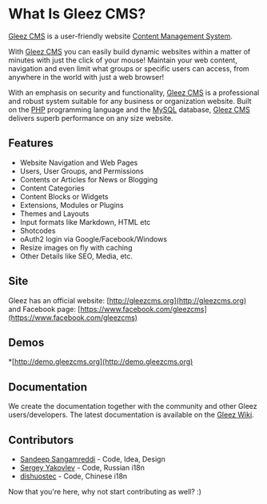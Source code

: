 # What Is Gleez CMS?

[Gleez CMS](http://gleezcms.org) is a user-friendly website [Content Management System](http://en.wikipedia.org/wiki/CMS).

With [Gleez CMS](http://gleezcms.org) you can easily build dynamic websites within a matter of minutes with just the click of your mouse! Maintain your web content, navigation and even limit what groups or specific users can access, from anywhere in the world with just a web browser!

With an emphasis on security and functionality, [Gleez CMS](http://gleezcms.org) is a professional and robust system suitable for any business or organization website. Built on the [PHP](http://php.net) programming language and the [MySQL](http://www.mysql.com) database, [Gleez CMS](http://gleezcms.org) delivers superb performance on any size website.

## Features

* Website Navigation and Web Pages
* Users, User Groups, and Permissions
* Contents or Articles for News or Blogging
* Content Categories
* Content Blocks or Widgets
* Extensions, Modules or Plugins
* Themes and Layouts
* Input formats like Markdown, HTML etc
* Shotcodes
* oAuth2 login via Google/Facebook/Windows
* Resize images on fly with caching
* Other Details like SEO, Media, etc.

## Site

Gleez has an official website: [http://gleezcms.org](http://gleezcms.org) and Facebook page: [https://www.facebook.com/gleezcms](https://www.facebook.com/gleezcms)

## Demos

*[http://demo.gleezcms.org](http://demo.gleezcms.org)

## Documentation

We create the documentation together with the community and other Gleez users/developers.
The latest documentation is available on the [Gleez Wiki](https://github.com/gleez/cms/wiki).


## Contributors

- [Sandeep Sangamreddi](https://github.com/sandeepone) - Code, Idea, Design
- [Sergey Yakovlev](https://github.com/sergeyklay) - Code, Russian i18n
- [dishuostec](https://github.com/dishuostec) - Code, Chinese i18n

Now that you're here, why not start contributing as well? :)